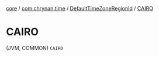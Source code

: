 [core](../../index.md) / [com.chrynan.time](../index.md) / [DefaultTimeZoneRegionId](index.md) / [CAIRO](./-c-a-i-r-o.md)

# CAIRO

(JVM, COMMON) `CAIRO`